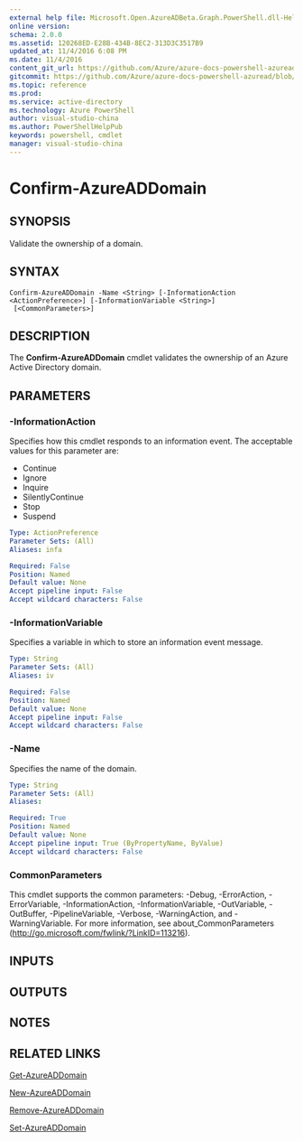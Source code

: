 ```yaml
---
external help file: Microsoft.Open.AzureADBeta.Graph.PowerShell.dll-Help.xml
online version: 
schema: 2.0.0
ms.assetid: 120268ED-E28B-434B-8EC2-313D3C3517B9
updated_at: 11/4/2016 6:08 PM
ms.date: 11/4/2016
content_git_url: https://github.com/Azure/azure-docs-powershell-azuread/blob/master/Azure%20AD%20Cmdlets/AzureAD/v2/Confirm-AzureADDomain.md
gitcommit: https://github.com/Azure/azure-docs-powershell-azuread/blob/929e16264b73939ffe21c5329495ee80bd7e6346/Azure%20AD%20Cmdlets/AzureAD/v2/Confirm-AzureADDomain.md
ms.topic: reference
ms.prod: 
ms.service: active-directory
ms.technology: Azure PowerShell
author: visual-studio-china
ms.author: PowerShellHelpPub
keywords: powershell, cmdlet
manager: visual-studio-china
---
```


# Confirm-AzureADDomain

## SYNOPSIS
Validate the ownership of a domain.

## SYNTAX

```
Confirm-AzureADDomain -Name <String> [-InformationAction <ActionPreference>] [-InformationVariable <String>]
 [<CommonParameters>]
```

## DESCRIPTION
The **Confirm-AzureADDomain** cmdlet validates the ownership of an Azure Active Directory domain.

## PARAMETERS

### -InformationAction
Specifies how this cmdlet responds to an information event. The acceptable values for this parameter are:

- Continue
- Ignore
- Inquire
- SilentlyContinue
- Stop
- Suspend

```yaml
Type: ActionPreference
Parameter Sets: (All)
Aliases: infa

Required: False
Position: Named
Default value: None
Accept pipeline input: False
Accept wildcard characters: False
```

### -InformationVariable
Specifies a variable in which to store an information event message.

```yaml
Type: String
Parameter Sets: (All)
Aliases: iv

Required: False
Position: Named
Default value: None
Accept pipeline input: False
Accept wildcard characters: False
```

### -Name
Specifies the name of the domain.
```yaml
Type: String
Parameter Sets: (All)
Aliases: 

Required: True
Position: Named
Default value: None
Accept pipeline input: True (ByPropertyName, ByValue)
Accept wildcard characters: False
```

### CommonParameters
This cmdlet supports the common parameters: -Debug, -ErrorAction, -ErrorVariable, -InformationAction, -InformationVariable, -OutVariable, -OutBuffer, -PipelineVariable, -Verbose, -WarningAction, and -WarningVariable. For more information, see about_CommonParameters (http://go.microsoft.com/fwlink/?LinkID=113216).

## INPUTS

## OUTPUTS

## NOTES

## RELATED LINKS
[Get-AzureADDomain](xref:AzureAD/v2/Get-AzureADDomain.md)

[New-AzureADDomain](xref:AzureAD/v2/New-AzureADDomain.md)

[Remove-AzureADDomain](xref:AzureAD/v2/Remove-AzureADDomain.md)

[Set-AzureADDomain](xref:AzureAD/v2/Set-AzureADDomain.md)


